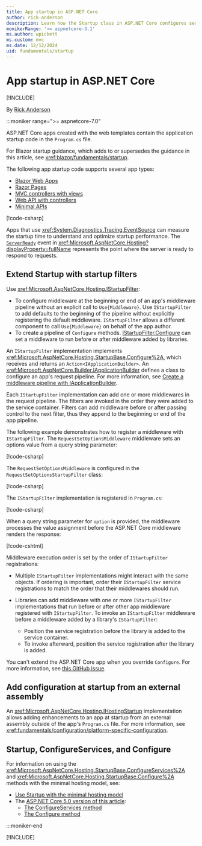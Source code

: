 ```yaml
---
title: App startup in ASP.NET Core
author: rick-anderson
description: Learn how the Startup class in ASP.NET Core configures services and the app's request pipeline.
monikerRange: '>= aspnetcore-3.1'
ms.author: wpickett
ms.custom: mvc
ms.date: 12/12/2024
uid: fundamentals/startup
---
```

# App startup in ASP.NET Core

[!INCLUDE[](~/includes/not-latest-version.md)]

By [Rick Anderson](https://twitter.com/RickAndMSFT)

:::moniker range=">= aspnetcore-7.0"

ASP.NET Core apps created with the web templates contain the application startup code in the `Program.cs` file.

For Blazor startup guidance, which adds to or supersedes the guidance in this article, see <xref:blazor/fundamentals/startup>.

The following app startup code supports several app types:

* [Blazor Web Apps](xref:blazor/index)
* [Razor Pages](xref:tutorials/razor-pages/razor-pages-start)
* [MVC controllers with views](xref:tutorials/first-mvc-app/start-mvc)
* [Web API with controllers](xref:tutorials/first-web-api)
* [Minimal APIs](xref:tutorials/min-web-api)

[!code-csharp[](~/fundamentals/startup/9.0_samples/WebAll/Program.cs?name=snippet)]

Apps that use <xref:System.Diagnostics.Tracing.EventSource> can measure the startup time to understand and optimize startup performance. The [`ServerReady`](https://source.dot.net/#Microsoft.AspNetCore.Hosting/Internal/HostingEventSource.cs,76) event in <xref:Microsoft.AspNetCore.Hosting?displayProperty=fullName> represents the point where the server is ready to respond to requests.

 <a name="IStartupFilter"></a>

## Extend Startup with startup filters

Use <xref:Microsoft.AspNetCore.Hosting.IStartupFilter>:

* To configure middleware at the beginning or end of an app's middleware pipeline without an explicit call to `Use{Middleware}`. Use `IStartupFilter` to add defaults to the beginning of the pipeline without explicitly registering the default middleware. `IStartupFilter` allows a different component to call `Use{Middleware}` on behalf of the app author.
* To create a pipeline of `Configure` methods. [IStartupFilter.Configure](xref:Microsoft.AspNetCore.Hosting.IStartupFilter.Configure%2A) can set a middleware to run before or after middleware added by libraries.

An `IStartupFilter` implementation implements <xref:Microsoft.AspNetCore.Hosting.StartupBase.Configure%2A>, which receives and returns an `Action<IApplicationBuilder>`. An <xref:Microsoft.AspNetCore.Builder.IApplicationBuilder> defines a class to configure an app's request pipeline. For more information, see [Create a middleware pipeline with IApplicationBuilder](xref:fundamentals/middleware/index#create-a-middleware-pipeline-with-iapplicationbuilder).

Each `IStartupFilter` implementation can add one or more middlewares in the request pipeline. The filters are invoked in the order they were added to the service container. Filters can add middleware before or after passing control to the next filter, thus they append to the beginning or end of the app pipeline.

The following example demonstrates how to register a middleware with `IStartupFilter`. The `RequestSetOptionsMiddleware` middleware sets an options value from a query string parameter:

[!code-csharp[](~/fundamentals/startup/7/WebStartup/Middleware/RequestSetOptionsMiddleware.cs?name=snippet1)]

The `RequestSetOptionsMiddleware` is configured in the `RequestSetOptionsStartupFilter` class:

[!code-csharp[](~/fundamentals/startup/7/WebStartup/Middleware/RequestSetOptionsStartupFilter.cs?name=snippet1&highlight=7)]

The `IStartupFilter` implementation is registered in `Program.cs`:

[!code-csharp[](~/fundamentals/startup/7/WebStartup/Program.cs?highlight=6-7)]

When a query string parameter for `option` is provided, the middleware processes the value assignment before the ASP.NET Core middleware renders the response:

[!code-cshtml[](~/fundamentals/startup/7/WebStartup/Pages/Privacy.cshtml?highlight=9)]

Middleware execution order is set by the order of `IStartupFilter` registrations:

* Multiple `IStartupFilter` implementations might interact with the same objects. If ordering is important, order their `IStartupFilter` service registrations to match the order that their middlewares should run.
* Libraries can add middleware with one or more `IStartupFilter` implementations that run before or after other app middleware registered with `IStartupFilter`. To invoke an `IStartupFilter` middleware before a middleware added by a library's `IStartupFilter`:

  * Position the service registration before the library is added to the service container.
  * To invoke afterward, position the service registration after the library is added.

You can't extend the ASP.NET Core app when you override `Configure`. For more information, see [this GitHub issue](https://github.com/dotnet/aspnetcore/issues/45372).

## Add configuration at startup from an external assembly

An <xref:Microsoft.AspNetCore.Hosting.IHostingStartup> implementation allows adding enhancements to an app at startup from an external assembly outside of the app's `Program.cs` file. For more information, see <xref:fundamentals/configuration/platform-specific-configuration>.

## Startup, ConfigureServices, and Configure

For information on using the <xref:Microsoft.AspNetCore.Hosting.StartupBase.ConfigureServices%2A> and <xref:Microsoft.AspNetCore.Hosting.StartupBase.Configure%2A> methods with the minimal hosting model, see:

* [Use Startup with the minimal hosting model](xref:migration/50-to-60#smhm)
* The [ASP.NET Core 5.0 version of this article](?view=aspnetcore-5.0&preserve-view=true#the-startup-class):
  * [The ConfigureServices method](?view=aspnetcore-5.0&preserve-view=true#the-configureservices-method)
  * [The Configure method](?view=aspnetcore-5.0&preserve-view=true#the-configure-method)

:::moniker-end

[!INCLUDE[](~/fundamentals/startup/includes/startup56.md)]
